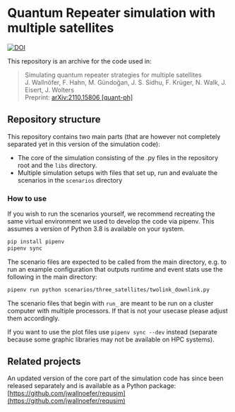# Quantum Repeater simulation with multiple satellites

[![DOI](https://zenodo.org/badge/421734256.svg)](https://zenodo.org/badge/latestdoi/421734256)

This repository is an archive for the code used in:

> Simulating quantum repeater strategies for multiple satellites <br>
> J. Wallnöfer, F. Hahn, M. Gündoğan, J. S. Sidhu, F. Krüger, N. Walk, J. Eisert, J. Wolters <br>
> Preprint: [arXiv:2110.15806 [quant-ph]](https://arxiv.org/abs/2110.15806)

## Repository structure

This repository contains two main parts (that are however not completely separated yet in this version of the simulation code):

* The core of the simulation consisting of the .py files in the repository root and the `libs` directory.
* Multiple simulation setups with files that set up, run and evaluate the scenarios in the `scenarios` directory

### How to use

If you wish to run the scenarios yourself, we recommend recreating the same virtual environment we used to develop the code via pipenv. 
This assumes a version of Python 3.8 is available on your system. 

```bash
pip install pipenv
pipenv sync
```

The scenario files are expected to be called from the main directory, e.g. to run an example configuration that outputs runtime and event stats use the following in the main directory: 
```bash
pipenv run python scenarios/three_satellites/twolink_downlink.py
```

The scenario files that begin with `run_` are meant to be run on a cluster computer with multiple processors. If that is not your usecase please adjust them accordingly.

If you want to use the plot files use `pipenv sync --dev` instead (separate because some graphic libraries may not be available on HPC systems).


## Related projects

An updated version of the core part of the simulation code has since been released separately and is available as a Python package: [https://github.com/jwallnoefer/requsim](https://github.com/jwallnoefer/requsim) 
